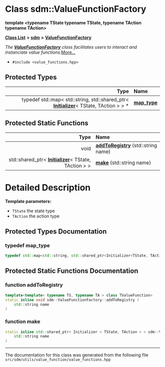 
# Class sdm::ValueFunctionFactory

<link rel="stylesheet" href="https://cdnjs.cloudflare.com/ajax/libs/KaTeX/0.5.1/katex.min.css">
<link rel="stylesheet" href="https://cdn.jsdelivr.net/github-markdown-css/2.2.1/github-markdown.css"/>


**template &lt;typename TState typename TState, typename TAction typename TAction&gt;**


[**Class List**](annotated.md) **>** [**sdm**](namespacesdm.md) **>** [**ValueFunctionFactory**](classsdm_1_1ValueFunctionFactory.md)



_The_ [_**ValueFunctionFactory**_](classsdm_1_1ValueFunctionFactory.md) _class facilitates users to interact and instanciate value functions._[More...](#detailed-description)

* `#include <value_functions.hpp>`

















## Protected Types

| Type | Name |
| ---: | :--- |
| typedef std::map&lt; std::string, std::shared\_ptr&lt; [**Initializer**](classsdm_1_1Initializer.md)&lt; TState, TAction &gt; &gt; \* | [**map\_type**](classsdm_1_1ValueFunctionFactory.md#typedef-map-type)  <br> |





## Protected Static Functions

| Type | Name |
| ---: | :--- |
|  void | [**addToRegistry**](classsdm_1_1ValueFunctionFactory.md#function-addtoregistry) (std::string name) <br> |
|  std::shared\_ptr&lt; [**Initializer**](classsdm_1_1Initializer.md)&lt; TState, TAction &gt; &gt; | [**make**](classsdm_1_1ValueFunctionFactory.md#function-make) (std::string name) <br> |

# Detailed Description




**Template parameters:**


* `TState` the state type 
* `TAction` the action type 



    
## Protected Types Documentation


### typedef map\_type 


```cpp
typedef std::map<std::string, std::shared_ptr<Initializer<TState, TAction> >* sdm::ValueFunctionFactory< TState, TAction >::map_type() { return registry_; } static std::vector< std::string > available(;
```


## Protected Static Functions Documentation


### function addToRegistry 


```cpp
template<template< typename TS, typename TA > class TValueFunction>
static inline void sdm::ValueFunctionFactory::addToRegistry (
    std::string name
) 
```



### function make 


```cpp
static inline std::shared_ptr< Initializer < TState, TAction > > sdm::ValueFunctionFactory::make (
    std::string name
) 
```



------------------------------
The documentation for this class was generated from the following file `src/sdm/utils/value_function/value_functions.hpp`